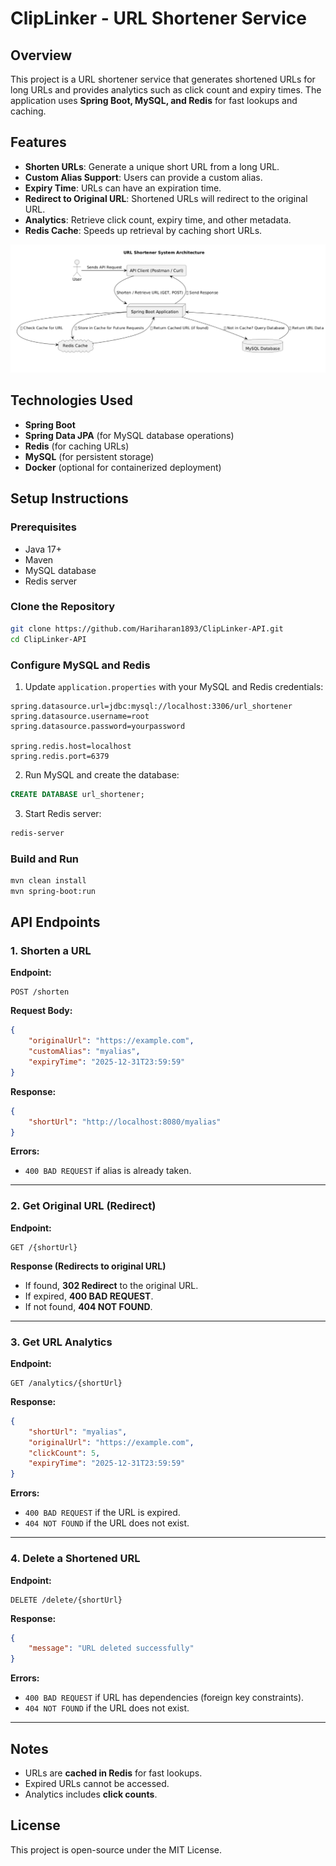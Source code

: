 # ClipLinker - URL Shortener Service

## Overview
This project is a URL shortener service that generates shortened URLs for long URLs and provides analytics such as click count and expiry times. The application uses **Spring Boot, MySQL, and Redis** for fast lookups and caching.

## Features
- **Shorten URLs**: Generate a unique short URL from a long URL.
- **Custom Alias Support**: Users can provide a custom alias.
- **Expiry Time**: URLs can have an expiration time.
- **Redirect to Original URL**: Shortened URLs will redirect to the original URL.
- **Analytics**: Retrieve click count, expiry time, and other metadata.
- **Redis Cache**: Speeds up retrieval by caching short URLs.

![Architecture Diagram](image/arch.png)

## Technologies Used
- **Spring Boot**
- **Spring Data JPA** (for MySQL database operations)
- **Redis** (for caching URLs)
- **MySQL** (for persistent storage)
- **Docker** (optional for containerized deployment)

## Setup Instructions

### Prerequisites
- Java 17+
- Maven
- MySQL database
- Redis server

### Clone the Repository
```bash
git clone https://github.com/Hariharan1893/ClipLinker-API.git
cd ClipLinker-API
```

### Configure MySQL and Redis
1. Update `application.properties` with your MySQL and Redis credentials:
```properties
spring.datasource.url=jdbc:mysql://localhost:3306/url_shortener
spring.datasource.username=root
spring.datasource.password=yourpassword

spring.redis.host=localhost
spring.redis.port=6379
```

2. Run MySQL and create the database:
```sql
CREATE DATABASE url_shortener;
```

3. Start Redis server:
```bash
redis-server
```

### Build and Run
```bash
mvn clean install
mvn spring-boot:run
```

## API Endpoints

### 1. Shorten a URL
**Endpoint:**
```http
POST /shorten
```
**Request Body:**
```json
{
    "originalUrl": "https://example.com",
    "customAlias": "myalias",
    "expiryTime": "2025-12-31T23:59:59"
}
```
**Response:**
```json
{
    "shortUrl": "http://localhost:8080/myalias"
}
```
**Errors:**
- `400 BAD REQUEST` if alias is already taken.

---

### 2. Get Original URL (Redirect)
**Endpoint:**
```http
GET /{shortUrl}
```
**Response (Redirects to original URL)**
- If found, **302 Redirect** to the original URL.
- If expired, **400 BAD REQUEST**.
- If not found, **404 NOT FOUND**.

---

### 3. Get URL Analytics
**Endpoint:**
```http
GET /analytics/{shortUrl}
```
**Response:**
```json
{
    "shortUrl": "myalias",
    "originalUrl": "https://example.com",
    "clickCount": 5,
    "expiryTime": "2025-12-31T23:59:59"
}
```
**Errors:**
- `400 BAD REQUEST` if the URL is expired.
- `404 NOT FOUND` if the URL does not exist.

---

### 4. Delete a Shortened URL
**Endpoint:**
```http
DELETE /delete/{shortUrl}
```
**Response:**
```json
{
    "message": "URL deleted successfully"
}
```
**Errors:**
- `400 BAD REQUEST` if URL has dependencies (foreign key constraints).
- `404 NOT FOUND` if the URL does not exist.

---

## Notes
- URLs are **cached in Redis** for fast lookups.
- Expired URLs cannot be accessed.
- Analytics includes **click counts**.

## License
This project is open-source under the MIT License.

